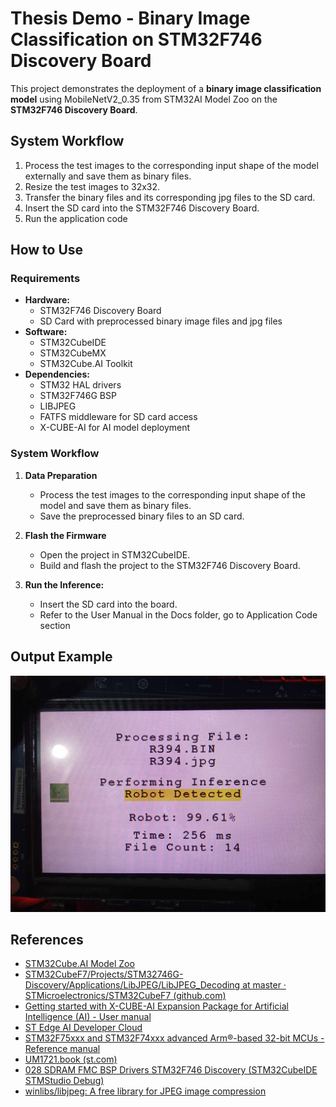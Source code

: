 # Thesis Demo - Binary Image Classification on STM32F746 Discovery Board

This project demonstrates the deployment of a **binary image classification model** using MobileNetV2_0.35 from STM32AI Model Zoo on the **STM32F746 Discovery Board**.

## System Workflow

1. Process the test images to the corresponding input shape of the model externally and save them as binary files.
2. Resize the test images to 32x32.
3. Transfer the binary files and its corresponding jpg files to the SD card.
4. Insert the SD card into the STM32F746 Discovery Board.
5. Run the application code

## How to Use

### Requirements

- **Hardware:**
  - STM32F746 Discovery Board
  - SD Card with preprocessed binary image files and jpg files
- **Software:**
  - STM32CubeIDE
  - STM32CubeMX
  - STM32Cube.AI Toolkit
- **Dependencies:**
  - STM32 HAL drivers
  - STM32F746G BSP
  - LIBJPEG
  - FATFS middleware for SD card access
  - X-CUBE-AI for AI model deployment

### System Workflow

1. **Data Preparation**
   - Process the test images to the corresponding input shape of the model and save them as binary files.
   - Save the preprocessed binary files to an SD card.

2. **Flash the Firmware**
   - Open the project in STM32CubeIDE.
   - Build and flash the project to the STM32F746 Discovery Board.

3. **Run the Inference:**
   - Insert the SD card into the board.
   - Refer to the User Manual in the Docs folder, go to Application Code section 

## Output Example
![Output Sample 1](output_images/output_sample1.jpg "output1")
## References

- [STM32Cube.AI Model Zoo](https://www.st.com/en/development-tools/x-cube-ai.html)
- [STM32CubeF7/Projects/STM32746G-Discovery/Applications/LibJPEG/LibJPEG_Decoding at master · STMicroelectronics/STM32CubeF7 (github.com)](https://github.com/STMicroelectronics/STM32CubeF7/tree/master/Projects/STM32746G-Discovery/Applications/Display/LTDC_PicturesFromSDCard)
- [Getting started with X-CUBE-AI Expansion Package for Artificial Intelligence (AI) - User manual](https://www.st.com/resource/en/user_manual/dm00570145-getting-started-with-x-cube-ai-expansion-package-for-artificial-intelligence-ai-stmicroelectronics.pdf)
- [ST Edge AI Developer Cloud](https://stm32ai-cs.st.com/documentation)
- [STM32F75xxx and STM32F74xxx advanced Arm®-based 32-bit MCUs - Reference manual](https://www.st.com/resource/en/reference_manual/rm0385-stm32f75xxx-and-stm32f74xxx-advanced-armbased-32bit-mcus-stmicroelectronics.pdf)
- [UM1721.book (st.com)](https://www.st.com/resource/en/user_manual/um1721-developing-applications-on-stm32cube-with-fatfs-stmicroelectronics.pdf)
- [028 SDRAM FMC BSP Drivers STM32F746 Discovery (STM32CubeIDE STMStudio Debug)](https://www.youtube.com/watch?v=WML_WMKSkmU)
- [winlibs/libjpeg: A free library for JPEG image compression](https://github.com/winlibs/libjpeg?tab=readme-ov-file)
